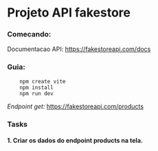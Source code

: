 # Projeto API fakestore

### Comecando:

Documentacao API: https://fakestoreapi.com/docs


### Guia:
```ssh
    npm create vite
    npm install
    npm run dev
```

*Endpoint get:* https://fakestoreapi.com/products



### Tasks

#### 1. Criar os dados do endpoint products na tela. 